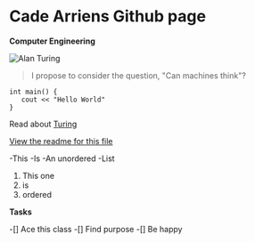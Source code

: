# Cade Arriens Github page

**Computer Engineering**

![Alan Turing](https://upload.wikimedia.org/wikipedia/commons/a/a1/Alan_Turing_Aged_16.jpg)
> I propose to consider the question, "Can machines think"?

 ```
int main() {
    cout << "Hello World"
}
```

Read about [Turing](https://en.wikipedia.org/wiki/Alan_Turing)

[View the readme for this file](./README.md)

-This
-Is
-An unordered 
-List

1.  This one
2.  is 
3.  ordered

**Tasks**

-[] Ace this class
-[] Find purpose
-[] Be happy
